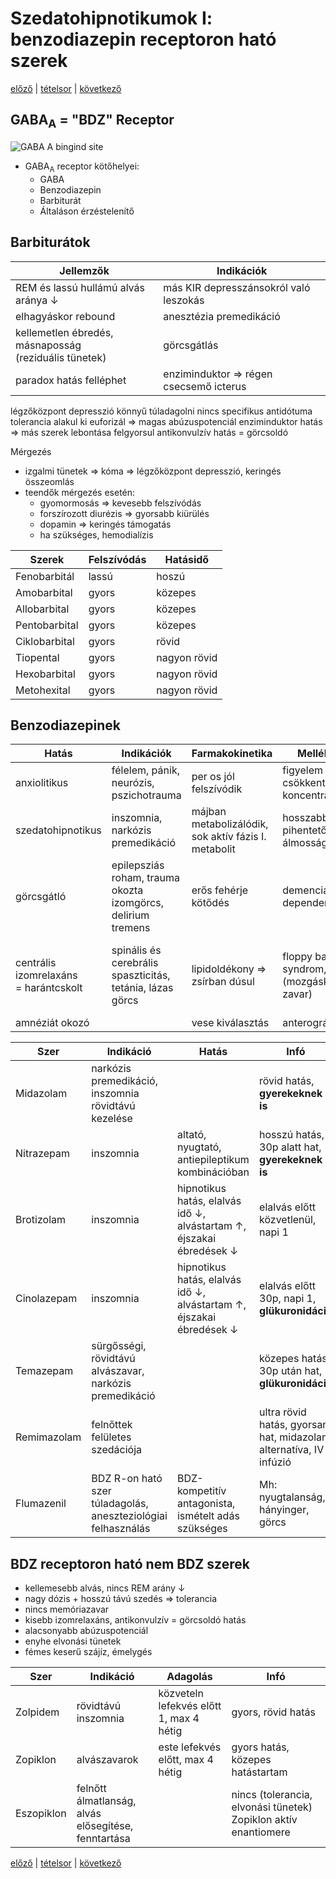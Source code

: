 # Szedatohipnotikumok I: benzodiazepin receptoron ható szerek

[előző](4.%20Anxiolitikumok%20farmakológiája.md) | [tételsor](0.%20Tételsor.md) | [következő](6.%20Szedatohipnotikumok%20II.%20egyéb%20szerek,%20insomnia%20kezelés%20irányelvei.md)

## GABA<sub>A</sub> = "BDZ" Receptor

![GABA <sub>A</sub> bingind site](assets/5%20GABA%20binding%20site.png)

- GABA<sub>A</sub> receptor kötőhelyei:
  - GABA
  - Benzodiazepin
  - Barbiturát
  - Általáson érzéstelenítő

## Barbiturátok

Jellemzők | Indikációk
--- | ---
REM és lassú hullámú alvás aránya ↓ | más KIR depresszánsokról való leszokás
elhagyáskor rebound | anesztézia premedikáció
kellemetlen ébredés, másnaposság<br> (reziduális tünetek) | görcsgátlás
paradox hatás felléphet | enziminduktor ⇒ régen csecsemő icterus
légzőközpont depresszió
könnyű túladagolni
nincs specifikus antidótuma
tolerancia alakul ki
euforizál ⇒ magas abúzuspotenciál
enziminduktor hatás ⇒ más szerek lebontása felgyorsul
antikonvulzív hatás = görcsoldó

Mérgezés

- izgalmi tünetek ⇒ kóma ⇒ légzőközpont depresszió, keringés összeomlás
- teendők mérgezés esetén:
  - gyomormosás ⇒ kevesebb felszívódás
  - forszírozott diurézis ⇒ gyorsabb kiürülés
  - dopamin ⇒ keringés támogatás
  - ha szükséges, hemodialízis

Szerek | Felszívódás | Hatásidő
--- | --- | ---
Fenobarbitál | lassú | hoszú
Amobarbital | gyors | közepes
Allobarbital | gyors | közepes
Pentobarbital | gyors | közepes
Ciklobarbital | gyors | rövid
Tiopental | gyors | nagyon rövid
Hexobarbital | gyors | nagyon rövid
Metohexital | gyors | nagyon rövid

## Benzodiazepinek

Hatás | Indikációk | Farmakokinetika | Mellékhatások | Kontraindikációk
--- | --- | --- | --- | ---
anxiolitikus | félelem, pánik, neurózis, pszichotrauma | per os jól felszívódik | figyelem zavar, csökkent koncentrálóképesség |
szedatohipnotikus | inszomnia, narkózis premedikáció | májban metabolizálódik, sok aktív fázis I. metabolit | hosszabb, nem pihentető alvás, álmosság |
görcsgátló | epilepsziás roham, trauma okozta izomgörcs, delirium tremens | erős fehérje kötődés | demencia, dependencia | légzési rendellenesség, hypercapnia, terhesség, szoptatás
centrális izomrelaxáns<br> = harántcskolt | spinális és cerebrális spaszticitás, tetánia, lázas görcs | lipidoldékony ⇒ zsírban dúsul | floppy baby syndrom, ataxia (mozgáskoordinációs zavar) | miastenia gravis, szűk zugú glaukóma (sugárizom ernyed ⇒ ∅ elfolyás)
amnéziát okozó || vese kiválasztás | anterográd amnézia

Szer | Indikáció | Hatás | Infó
--- | --- | --- | ---
Midazolam | narkózis premedikáció, inszomnia rövidtávú kezelése || rövid hatás, **gyerekeknek is**
Nitrazepam | inszomnia | altató, nyugtató, antiepileptikum kombinációban | hosszú hatás, 30p alatt hat, **gyerekeknek is**
Brotizolam | inszomnia | hipnotikus hatás, elalvás idő ↓, alvástartam ↑, éjszakai ébredések ↓ | elalvás előtt közvetlenül, napi 1
Cinolazepam | inszomnia | hipnotikus hatás, elalvás idő ↓, alvástartam ↑, éjszakai ébredések ↓ | elalvás előtt 30p, napi 1, **glükuronidáció**
Temazepam | sürgősségi, rövidtávú alvászavar, narkózis premedikáció || közepes hatás, 30p után hat, **glükuronidáció**
Remimazolam | felnőttek felületes szedációja || ultra rövid hatás, gyorsan hat, midazolam alternatíva, IV infúzió
Flumazenil | BDZ R-on ható szer túladagolás, aneszteziológiai felhasználás | BDZ-kompetitív antagonista, ismételt adás szükséges | Mh: nyugtalanság, hányinger, görcs

## BDZ receptoron ható nem BDZ szerek

- kellemesebb alvás, nincs REM arány ↓
- nagy dózis + hosszú távú szedés ⇒ tolerancia
- nincs memóriazavar
- kisebb izomrelaxáns, antikonvulzív = görcsoldó hatás
- alacsonyabb abúzuspotenciál
- enyhe elvonási tünetek
- fémes keserű szájíz, émelygés

Szer | Indikáció | Adagolás | Infó
--- | --- | --- | ---
Zolpidem | rövidtávú inszomnia | közveteln lefekvés előtt 1, max 4 hétig | gyors, rövid hatás
Zopiklon | alvászavarok | este lefekvés előtt, max 4 hétig | gyors hatás, közepes hatástartam
Eszopiklon | felnőtt álmatlanság, <br>alvás elősegítése, fenntartása || nincs (tolerancia, elvonási tünetek) Zopiklon aktív enantiomere

[előző](4.%20Anxiolitikumok%20farmakológiája.md) | [tételsor](0.%20Tételsor.md) | [következő](6.%20Szedatohipnotikumok%20II.%20egyéb%20szerek,%20insomnia%20kezelés%20irányelvei.md)
